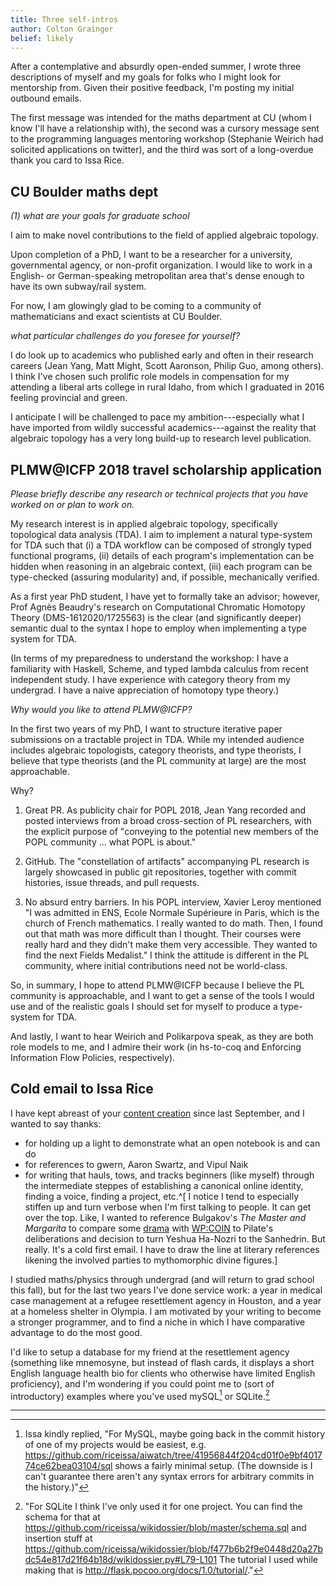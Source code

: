 ```yaml
---
title: Three self-intros
author: Colton Grainger
belief: likely
---
```


After a contemplative and absurdly open-ended summer, I wrote three descriptions of myself and my goals for folks who I might look for mentorship from. Given their positive feedback, I'm posting my initial outbound emails.

The first message was intended for the maths department at CU (whom I know I'll have a relationship with), the second was a cursory message sent to the programming languages mentoring workshop (Stephanie Weirich had solicited applications on twitter), and the third was sort of a long-overdue thank you card to Issa Rice.

## CU Boulder maths dept

*(1) what are your goals for graduate school*

I aim to make novel contributions to the field of applied algebraic topology.

Upon completion of a PhD, I want to be a researcher for a university, governmental agency, or non-profit organization. I would like to work in a English- or German-speaking metropolitan area that's dense enough to have its own subway/rail system.

For now, I am glowingly glad to be coming to a community of mathematicians and exact scientists at CU Boulder.

*what particular challenges do you foresee for yourself?*

I do look up to academics who published early and often in their research careers (Jean Yang, Matt Might, Scott Aaronson, Philip Guo, among others). I think I've chosen such prolific role models in compensation for my attending a liberal arts college in rural Idaho, from which I graduated in 2016 feeling provincial and green.

I anticipate I will be challenged to pace my ambition---especially what I have imported from wildly successful academics---against the reality that algebraic topology has a very long build-up to research level publication.

## PLMW@ICFP 2018 travel scholarship application

*Please briefly describe any research or technical projects that you have worked on or plan to work on.*

My research interest is in applied algebraic topology, specifically topological data analysis (TDA). I aim to implement a natural type-system for TDA such that (i) a TDA workflow can be composed of strongly typed functional programs, (ii) details of each program's implementation can be hidden when reasoning in an algebraic context, (iii) each program can be type-checked (assuring modularity) and, if possible, mechanically verified.

As a first year PhD student, I have yet to formally take an advisor; however, Prof Agnès Beaudry's research on Computational Chromatic Homotopy Theory (DMS-1612020/1725563) is the clear (and significantly deeper) semantic dual to the syntax I hope to employ when implementing a type system for TDA.

(In terms of my preparedness to understand the workshop: I have a familiarity with Haskell, Scheme, and typed lambda calculus from recent independent study. I have experience with category theory from my undergrad. I have a naive appreciation of homotopy type theory.)

*Why would you like to attend PLMW@ICFP?*

In the first two years of my PhD, I want to structure iterative paper submissions on a tractable project in TDA. While my intended audience includes algebraic topologists, category theorists, and type theorists, I believe that type theorists (and the PL community at large) are the most approachable.

Why?

1. Great PR. As publicity chair for POPL 2018, Jean Yang recorded and posted interviews from a broad cross-section of PL researchers, with the explicit purpose of "conveying to the potential new members of the POPL community ... what POPL is about." 

2. GitHub. The "constellation of artifacts" accompanying PL research is largely showcased in public git repositories, together with commit histories, issue threads, and pull requests.

3. No absurd entry barriers. In his POPL interview, Xavier Leroy mentioned "I was admitted in ENS, Ecole Normale Supérieure in Paris, which is the church of French mathematics. I really wanted to do math. Then, I found out that math was more difficult than I thought. Their courses were really hard and they didn't make them very accessible. They wanted to find the next Fields Medalist." I think the attitude is different in the PL community, where initial contributions need not be world-class. 

So, in summary, I hope to attend PLMW@ICFP because I believe the PL community is approachable, and I want to get a sense of the tools I would use and of the realistic goals I should set for myself to produce a type-system for TDA. 

And lastly, I want to hear Weirich and Polikarpova speak, as they are both role models to me, and I admire their work (in hs-to-coq and Enforcing Information Flow Policies, respectively). 

## Cold email to Issa Rice


I have kept abreast of your [content creation](https://issarice.com/content-creation) since last September, and I wanted to say thanks:

- for holding up a light to demonstrate what an open notebook is and can do
- for references to gwern, Aaron Swartz, and Vipul Naik
- for writing that hauls, tows, and tracks beginners (like myself) through the intermediate steppes of establishing a canonical online identity, finding a voice, finding a project, etc.^[ I notice I tend to especially stiffen up and turn verbose when I'm first talking to people. It can get over the top. Like, I wanted to reference Bulgakov's *The Master and Margarita* to compare some [drama](https://en.wikipedia.org/wiki/Wikipedia:Miscellany_for_deletion/User:Riceissa/Animal_Charity_Evaluators) with [WP:COIN](https://en.wikipedia.org/wiki/Wikipedia:Conflict_of_interest/Noticeboard/Archive_113#Vipul.27s_paid_editing_enterprise) to Pilate's deliberations and decision to turn Yeshua Ha-Nozri to the Sanhedrin. But really. It's a cold first email. I have to draw the line at literary references likening the involved parties to mythomorphic divine figures.]

I studied maths/physics through undergrad (and will return to grad school this fall), but for the last two years I've done service work: a year in medical case management at a refugee resettlement agency in Houston, and a year at a homeless shelter in Olympia. I am motivated by your writing to become a stronger programmer, and to find a niche in which I have comparative advantage to do the most good.

I'd like to setup a database for my friend at the resettlement agency (something like mnemosyne, but instead of flash cards, it displays a short English language health bio for clients who otherwise have limited English proficiency), and I'm wondering if you could point me to (sort of introductory) examples where you've used mySQL[^mysql] or SQLite.[^sqlite]

<hr>

[^mysql]: Issa kindly replied, "For MySQL, maybe going back in the commit history of one of my projects would be easiest, e.g. <https://github.com/riceissa/aiwatch/tree/41956844f204cd01f0e9bf401774ce62bea03104/sql> shows a fairly minimal setup. (The downside is I can't guarantee there aren't any syntax errors for arbitrary commits in the history.)" 

[^sqlite]: "For SQLite I think I've only used it for one project. You can find the schema for that at <https://github.com/riceissa/wikidossier/blob/master/schema.sql> and insertion stuff at <https://github.com/riceissa/wikidossier/blob/f477b6b2f9e0448d20a27bdc54e817d21f64b18d/wikidossier.py#L79-L101> The tutorial I used while making that is <http://flask.pocoo.org/docs/1.0/tutorial/>."


